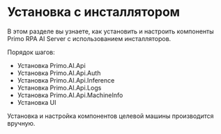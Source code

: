 # Установка с инсталлятором

В этом разделе вы узнаете, как установить и настроить компоненты Primo RPA AI Server с использованием инсталляторов.

Порядок шагов:
* Установка Primo.AI.Api
* Установка Primo.AI.Api.Auth
* Установка Primo.AI.Api.Inference
* Установка Primo.AI.Api.Logs
* Установка Primo.AI.Api.MachineInfo
* Установка UI

Установка и настройка компонентов целевой машины производится вручную.
